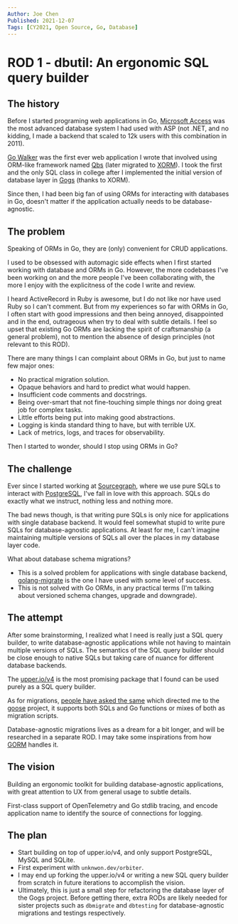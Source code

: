 ```yaml
---
Author: Joe Chen
Published: 2021-12-07
Tags: [CY2021, Open Source, Go, Database]
---
```


# ROD 1 - dbutil: An ergonomic SQL query builder

## The history

Before I started programing web applications in Go, [Microsoft Access](https://www.microsoft.com/en-us/microsoft-365/access) was the most advanced database system I had used with ASP (not .NET, and no kidding, I made a backend that scaled to 12k users with this combination in 2011).

[Go Walker](https://github.com/unknwon/gowalker) was the first ever web application I wrote that involved using ORM-like framework named [Qbs](https://github.com/coocood/qbs) (later migrated to [XORM](https://github.com/go-xorm/xorm)). I took the first and the only SQL class in college after I implemented the initial version of database layer in [Gogs](https://github.com/gogs/gogs) (thanks to XORM).

Since then, I had been big fan of using ORMs for interacting with databases in Go, doesn't matter if the application actually needs to be database-agnostic.

## The problem

Speaking of ORMs in Go, they are (only) convenient for CRUD applications.

I used to be obsessed with automagic side effects when I first started working with database and ORMs in Go. However, the more codebases I've been working on and the more people I've been collaborating with, the more I enjoy with the explicitness of the code I write and review.

I heard ActiveRecord in Ruby is awesome, but I do not like nor have used Ruby so I can't comment. But from my experiences so far with ORMs in Go, I often start with good impressions and then being annoyed, disappointed and in the end, outrageous when try to deal with subtle details. I feel so upset that existing Go ORMs are lacking the spirit of craftsmanship (a general problem), not to mention the absence of design principles (not relevant to this ROD).

There are many things I can complaint about ORMs in Go, but just to name few major ones:
- No practical migration solution.
- Opaque behaviors and hard to predict what would happen.
- Insufficient code comments and docstrings.
- Being over-smart that not fine-touching simple things nor doing great job for complex tasks.
- Little efforts being put into making good abstractions.
- Logging is kinda standard thing to have, but with terrible UX.
- Lack of metrics, logs, and traces for observability.

Then I started to wonder, should I stop using ORMs in Go?

## The challenge

Ever since I started working at [Sourcegraph](https://about.sourcegraph.com/), where we use pure SQLs to interact with [PostgreSQL](https://www.postgresql.org/), I've fall in love with this approach. SQLs do exactly what we instruct, nothing less and nothing more.

The bad news though, is that writing pure SQLs is only nice for applications with single database backend. It would feel somewhat stupid to write pure SQLs for database-agnostic applications. At least for me, I can't imagine maintaining multiple versions of SQLs all over the places in my database layer code.

What about database schema migrations?
- This is a solved problem for applications with single database backend, [golang-migrate](https://github.com/golang-migrate/migrate) is the one I have used with some level of success.
- This is not solved with Go ORMs, in any practical terms (I'm talking about versioned schema changes, upgrade and downgrade).

## The attempt

After some brainstorming, I realized what I need is really just a SQL query builder, to write database-agnostic applications while not having to maintain multiple versions of SQLs. The semantics of the SQL query builder should be close enough to native SQLs but taking care of nuance for different database backends.

The [upper.io/v4](https://github.com/upper/db) is the most promising package that I found can be used purely as a SQL query builder.

As for migrations, [people have asked the same](https://github.com/upper/db/issues/248) which directed me to the [goose](https://github.com/pressly/goose) project, it supports both SQLs and Go functions or mixes of both as migration scripts.

Database-agnostic migrations lives as a dream for a bit longer, and will be researched in a separate ROD. I may take some inspirations from how [GORM](https://github.com/go-gorm) handles it.

## The vision

Building an ergonomic toolkit for building database-agnostic applications, with great attention to UX from general usage to subtle details.

First-class support of OpenTelemetry and Go stdlib tracing, and encode application name to identify the source of connections for logging.

## The plan

- Start building on top of upper.io/v4, and only support PostgreSQL, MySQL and SQLite.
- First experiment with `unknwon.dev/orbiter`.
- I may end up forking the upper.io/v4 or writing a new SQL query builder from scratch in future iterations to accomplish the vision.
- Ultimately, this is just a small step for refactoring the database layer of the Gogs project. Before getting there, extra RODs are likely needed for sister projects such as `dbmigrate` and `dbtesting` for database-agnostic migrations and testings respectively.
